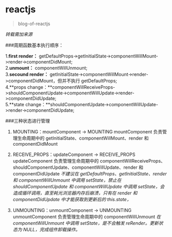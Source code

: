 # reactjs

>blog-of-reactjs

*转载需加来源*

###周期函数基本执行顺序：

1.**first render：** getDefaultProps->getInitialState->componentWillMount->render->componentDidMount;<br>
2.**unmount：** componentWillUnmount;<br>
3.**secound render：** getInitialState->componentWillMount->render->componentDidMount，但并不执行 getDefaultProps;<br>
4.**props change：**componentWillReceiveProps->shouldComponentUpdate->componentWillUpdate->render->componentDidUpdate;<br>
5.**state change：**shouldComponentUpdate->componentWillUpdate->render->componentDidUpdate;<br>

###三种状态进行管理

1. MOUNTING：mountComponent -> MOUNTING
mountComponent 负责管理生命周期中的 getInitialState、componentWillMount、render 和 componentDidMount

2. RECEIVE_PROPS：updateComponent -> RECEIVE_PROPS
updateComponent 负责管理生命周期中的 componentWillReceiveProps、shouldComponentUpdate、componentWillUpdate、render 和 componentDidUpdate
*不建议在 getDefaultProps、getInitialState、render 和 componentWillUnmount 中调用 setState，禁止在 shouldComponentUpdate 和 componentWillUpdate 中调用 setState，会造成循环调用，直至耗光浏览器内存后崩溃，只有在 render 和 componentDidUpdate 中才能获取到更新后的 this.state，*

3. UNMOUNTING：unmountComponent -> UNMOUNTING
unmountComponent 负责管理生命周期中的 componentWillUnmount
*在 componentWillUnmount 中调用 setState，是不会触发 reRender。更新状态为 NULL，完成组件卸载操作。*
